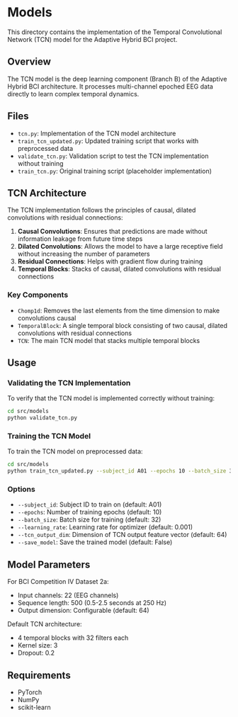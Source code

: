 # Models

This directory contains the implementation of the Temporal Convolutional Network (TCN) model for the Adaptive Hybrid BCI project.

## Overview

The TCN model is the deep learning component (Branch B) of the Adaptive Hybrid BCI architecture. It processes multi-channel epoched EEG data directly to learn complex temporal dynamics.

## Files

- `tcn.py`: Implementation of the TCN model architecture
- `train_tcn_updated.py`: Updated training script that works with preprocessed data
- `validate_tcn.py`: Validation script to test the TCN implementation without training
- `train_tcn.py`: Original training script (placeholder implementation)

## TCN Architecture

The TCN implementation follows the principles of causal, dilated convolutions with residual connections:

1. **Causal Convolutions**: Ensures that predictions are made without information leakage from future time steps
2. **Dilated Convolutions**: Allows the model to have a large receptive field without increasing the number of parameters
3. **Residual Connections**: Helps with gradient flow during training
4. **Temporal Blocks**: Stacks of causal, dilated convolutions with residual connections

### Key Components

- `Chomp1d`: Removes the last elements from the time dimension to make convolutions causal
- `TemporalBlock`: A single temporal block consisting of two causal, dilated convolutions with residual connections
- `TCN`: The main TCN model that stacks multiple temporal blocks

## Usage

### Validating the TCN Implementation

To verify that the TCN model is implemented correctly without training:

```bash
cd src/models
python validate_tcn.py
```

### Training the TCN Model

To train the TCN model on preprocessed data:

```bash
cd src/models
python train_tcn_updated.py --subject_id A01 --epochs 10 --batch_size 32
```

### Options

- `--subject_id`: Subject ID to train on (default: A01)
- `--epochs`: Number of training epochs (default: 10)
- `--batch_size`: Batch size for training (default: 32)
- `--learning_rate`: Learning rate for optimizer (default: 0.001)
- `--tcn_output_dim`: Dimension of TCN output feature vector (default: 64)
- `--save_model`: Save the trained model (default: False)

## Model Parameters

For BCI Competition IV Dataset 2a:
- Input channels: 22 (EEG channels)
- Sequence length: 500 (0.5-2.5 seconds at 250 Hz)
- Output dimension: Configurable (default: 64)

Default TCN architecture:
- 4 temporal blocks with 32 filters each
- Kernel size: 3
- Dropout: 0.2

## Requirements

- PyTorch
- NumPy
- scikit-learn